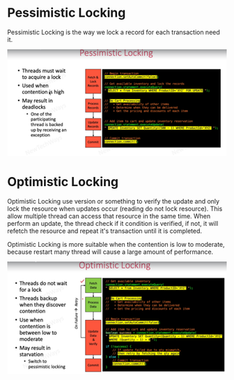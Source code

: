 # Pessimistic Locking

Pessimistic Locking is the way we lock a record for each transaction need it.

![pessimistic-locking](pessimistic-locking.png)

# Optimistic Locking

Optimistic Locking use version or something to verify the update and only lock the resource when updates occur (reading do not lock resource). This allow multiple thread can access that resource in the same time. When perform an update, the thread check if it condition is verified, if not, it will refetch the resource and repeat it's transaction until it is completed.

Optimistic Locking is more suitable when the contention is low to moderate, because restart many thread will cause a large amount of performance.

![optimistic-locking](optimistic-locking.png)